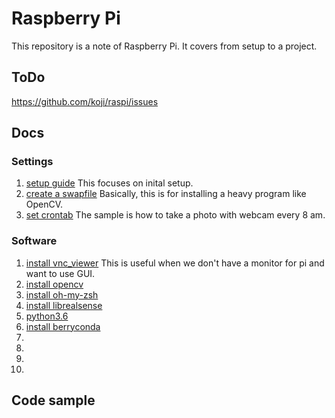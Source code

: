 # Raspberry Pi

This repository is a note of Raspberry Pi. It covers from setup to a project.

## ToDo
https://github.com/koji/raspi/issues



## Docs

### Settings

1. [setup guide](https://github.com/koji/RaspberyPi-Note/blob/master/doc/setup/README.md) This focuses on inital setup.
2. [create a swapfile](https://github.com/koji/RaspberyPi-Note/blob/master/doc/setup/swapfile.md)
Basically, this is for installing a heavy program like OpenCV.  
3. [set crontab](https://github.com/koji/RaspberyPi-Note/blob/master/doc/setup/crontab_settings.md) The sample is how to take a photo with webcam every 8 am.



### Software
1. [install vnc_viewer](https://github.com/koji/RaspberyPi-Note/blob/master/doc/setup/vnc_viewer.md) This is useful when we don't have a monitor for pi and want to use GUI.
2. [install opencv](https://github.com/koji/RaspberyPi-Note/blob/master/doc/software_installation/install_opencv.md)
3. [install oh-my-zsh](https://github.com/koji/RaspberyPi-Note/blob/master/doc/software_installation/install_oh-my-zsh.md)
4. [install librealsense](https://github.com/koji/RaspberyPi-Note/blob/master/doc/software_installation/install_librealsense.md)
5. [python3.6](https://github.com/koji/RaspberyPi-Note/blob/master/doc/software_installation/install_python3.6.md)
6. [install berryconda](https://github.com/koji/RaspberyPi-Note/blob/master/doc/software_installation/install_berryconda.md)
7. []()
8. []()
9. []()
10. []()

## Code sample

